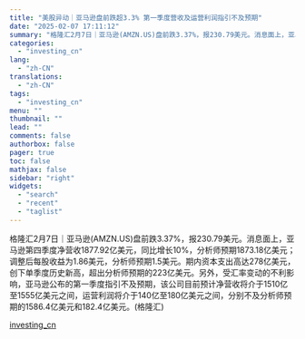 ```yaml
---
title: "美股异动｜亚马逊盘前跌超3.3% 第一季度营收及运营利润指引不及预期"
date: "2025-02-07 17:11:12"
summary: "格隆汇2月7日｜亚马逊(AMZN.US)盘前跌3.37%，报230.79美元。消息面上，亚马逊第四..."
categories:
  - "investing_cn"
lang:
  - "zh-CN"
translations:
  - "zh-CN"
tags:
  - "investing_cn"
menu: ""
thumbnail: ""
lead: ""
comments: false
authorbox: false
pager: true
toc: false
mathjax: false
sidebar: "right"
widgets:
  - "search"
  - "recent"
  - "taglist"
---
```


格隆汇2月7日｜亚马逊(AMZN.US)盘前跌3.37%，报230.79美元。消息面上，亚马逊第四季度净营收1877.92亿美元，同比增长10%，分析师预期1873.18亿美元；调整后每股收益为1.86美元，分析师预期1.5美元。期内资本支出高达278亿美元，创下单季度历史新高，超出分析师预期的223亿美元。另外，受汇率变动的不利影响，亚马逊公布的第一季度指引不及预期，该公司目前预计净营收将介于1510亿至1555亿美元之间，运营利润将介于140亿至180亿美元之间，分别不及分析师预期的1586.4亿美元和182.4亿美元。(格隆汇)

[investing_cn](https://cn.investing.com/news/stock-market-news/article-2662055)
